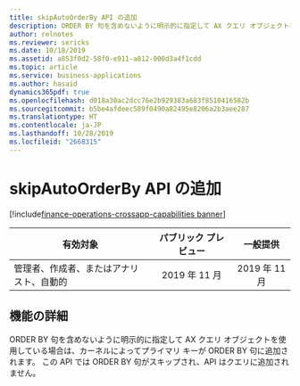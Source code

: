 ```yaml
---
title: skipAutoOrderBy API の追加
description: ORDER BY 句を含めないように明示的に指定して AX クエリ オブジェクトを使用している場合は、カーネルによってプライマリ キーが ORDER BY 句に追加されます。 この API では ORDER BY 句がスキップされ、API はクエリに追加されません。
author: relnotes
ms.reviewer: sericks
ms.date: 10/18/2019
ms.assetid: a853f0d2-58f0-e911-a812-000d3a4f1cdd
ms.topic: article
ms.service: business-applications
ms.author: hasaid
dynamics365pdf: true
ms.openlocfilehash: d018a30ac2dcc76e2b929383a683f8510416582b
ms.sourcegitcommit: b5be4afdeec589f0490a82495e8206a2b3aee287
ms.translationtype: HT
ms.contentlocale: ja-JP
ms.lasthandoff: 10/28/2019
ms.locfileid: "2668315"
---
```

# <a name="add-skipautoorderby-api"></a>skipAutoOrderBy API の追加
[!include[finance-operations-crossapp-capabilities banner](../includes/finance-operations-crossapp-capabilities.md)]

| 有効対象    |  パブリック プレビュー | 一般提供 | 
| ---------- | :----------: |:----------: |
|管理者、作成者、またはアナリスト、自動的|2019 年 11 月| 2019 年 11 月|






## <a name="feature-details"></a>機能の詳細
<!--feature detail start -->
ORDER BY 句を含めないように明示的に指定して AX クエリ オブジェクトを使用している場合は、カーネルによってプライマリ キーが ORDER BY 句に追加されます。 この API では ORDER BY 句がスキップされ、API はクエリに追加されません。
<!--feature detail end -->









